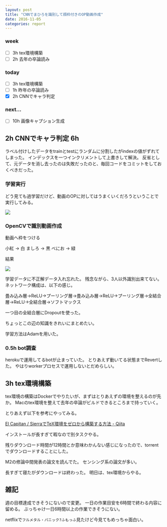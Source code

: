 ```yaml
---
layout: post
title: "CNNでまひろを識別して顔枠付きのOP動画作成"
date: 2016-11-05
categories: report
---
```


### week
- [ ] 3h tex環境構築
- [ ] 2h 去年の卒論読み

### today
- [ ] 3h tex環境構築
- [ ] 1h 昨年の卒論読み
- [x] 2h CNNでキャラ判定

### next...
- [ ] 10h 画像キャプション生成

## 2h CNNでキャラ判定 6h
ラベル付けしたデータをtrainとtestにランダムに分割したがindexの値がずれてしまった。
インデックスを一つインクリメントして上書きして解決。
反省として、元データを消し去ったのは失敗だったのと、毎回コードをコミットをしておくべきだった。

### 学習実行
どう見ても過学習だけど、動画のOPに対してはうまくいくだろうということで実行してみる。

<img src="{{ site.baseurl }}/images/2016-11-05/grafh.png">

### OpenCVで識別動画作成
動画へ枠をつける

小紅 → 白
ましろ → 黒
べにお → 緑

結果

<img src="{{ site.baseurl }}/images/2016-11-05/dance.gif">

学習データに不正解データ入れ忘れた。
残念ながら、3人以外識別出来てない。
ネットワーク構成は、以下の感じ。

畳み込み層→ReLU→プーリング層→畳み込み層→ReLU→プーリング層→全結合層→ReLU→全結合層→ソフトマックス

一つ目の全結合層にDropoutを使った。

ちょっとこの辺の知識をきれいにまとめたい。

学習方法はAdamを用いた。

### 0.5h bot調査
herokuで運用してるbotが止まっていた。
とりあえず動いてる状態までRevertした。
やはりworkerプロセスで運用しないとだめらしい。

## 3h tex環境構築
tex環境の構築はDockerでやりたいが、まずはとりあえずの環境を整えるのが先か。
Macのtex環境を整えて去年の卒論がビルドできるところまで持っていく。

とりあえず以下を参考にやってみる。

[El Capitan / SierraでTeX環境をゼロから構築する方法 - Qiita](http://qiita.com/hideaki_polisci/items/3afd204449c6cdd995c9)

インストールが長すぎて暇なので別タスクやる。

残りダウンロード時間が12時間とか意味わかんない感じになったので、torrentでダウンロードすることにした。

M2の修論中間発表の論文を読んでた。
センシング系の論文が多い。

長すぎて寝たがダウンロードは終わった。
明日は、tex環境からやる。

## 雑記
週の目標達成できそうにないので変更。
一日の作業目安を6時間で終わる内容に留める。
ぶっちゃけ一日6時間以上の作業できそうにない。

netflixで`フルメタル・パニック?ふもっふ`見たけど今見てもめっちゃ面白い。

